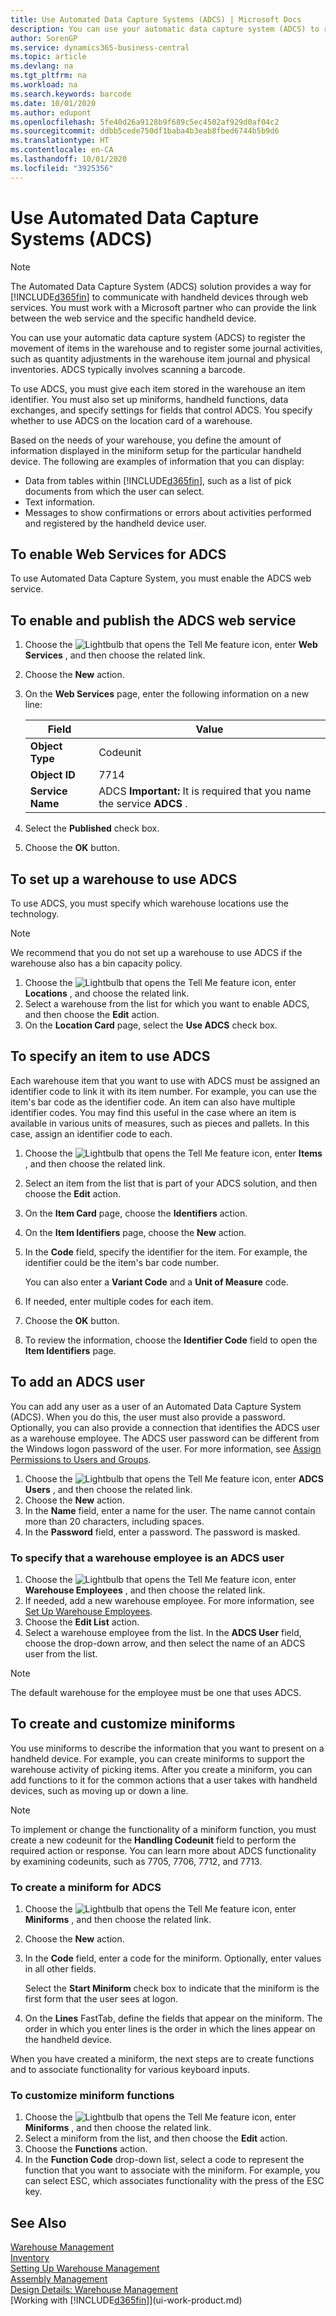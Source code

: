 ```yaml
---
title: Use Automated Data Capture Systems (ADCS) | Microsoft Docs
description: You can use your automatic data capture system (ADCS) to register the movement of items in the warehouse and to register some journal activities, such as quantity adjustments in the warehouse item journal and physical inventories.
author: SorenGP
ms.service: dynamics365-business-central
ms.topic: article
ms.devlang: na
ms.tgt_pltfrm: na
ms.workload: na
ms.search.keywords: barcode
ms.date: 10/01/2020
ms.author: edupont
ms.openlocfilehash: 5fe40d26a9128b9f689c5ec4502af929d0af04c2
ms.sourcegitcommit: ddbb5cede750df1baba4b3eab8fbed6744b5b9d6
ms.translationtype: HT
ms.contentlocale: en-CA
ms.lasthandoff: 10/01/2020
ms.locfileid: "3925356"
---
```

# <a name="use-automated-data-capture-systems-adcs"></a>Use Automated Data Capture Systems (ADCS)

> [!NOTE]
> The Automated Data Capture System (ADCS) solution provides a way for [!INCLUDE[d365fin](includes/d365fin_md.md)] to communicate with handheld devices through web services. You must work with a Microsoft partner who can provide the link between the web service and the specific handheld device. 

You can use your automatic data capture system (ADCS) to register the movement of items in the warehouse and to register some journal activities, such as quantity adjustments in the warehouse item journal and physical inventories. ADCS typically involves scanning a barcode.

To use ADCS, you must give each item stored in the warehouse an item identifier. You must also set up miniforms, handheld functions, data exchanges, and specify settings for fields that control ADCS. You specify whether to use ADCS on the location card of a warehouse.

Based on the needs of your warehouse, you define the amount of information displayed in the miniform setup for the particular handheld device. The following are examples of information that you can display:  

- Data from tables within [!INCLUDE[d365fin](includes/d365fin_md.md)], such as a list of pick documents from which the user can select.  
- Text information.  
- Messages to show confirmations or errors about activities performed and registered by the handheld device user.

## <a name="to-enable-web-services-for-adcs"></a>To enable Web Services for ADCS
To use Automated Data Capture System, you must enable the ADCS web service.  

## <a name="to-enable-and-publish-the-adcs-web-service"></a>To enable and publish the ADCS web service  

1. Choose the ![Lightbulb that opens the Tell Me feature](media/ui-search/search_small.png "Tell me what you want to do") icon, enter **Web Services** , and then choose the related link.
2. Choose the **New** action.  
3. On the **Web Services** page, enter the following information on a new line:  

    |Field|Value|  
    |---------------------------------|-----------|  
    |**Object Type**|Codeunit|  
    |**Object ID**|7714|  
    |**Service Name**|ADCS **Important:** It is required that you name the service **ADCS** .|  

5. Select the **Published** check box.  
6. Choose the **OK** button.  

## <a name="to-set-up-a-warehouse-to-use-adcs"></a>To set up a warehouse to use ADCS  
To use ADCS, you must specify which warehouse locations use the technology.  

> [!NOTE]  
>  We recommend that you do not set up a warehouse to use ADCS if the warehouse also has a bin capacity policy.

1.  Choose the ![Lightbulb that opens the Tell Me feature](media/ui-search/search_small.png "Tell me what you want to do") icon, enter **Locations** , and choose the related link.
2.  Select a warehouse from the list for which you want to enable ADCS, and then choose the **Edit** action.
3. On the **Location Card** page, select the **Use ADCS** check box.  

## <a name="to-specify-an-item-to-use-adcs"></a>To specify an item to use ADCS  
Each warehouse item that you want to use with ADCS must be assigned an identifier code to link it with its item number. For example, you can use the item's bar code as the identifier code. An item can also have multiple identifier codes. You may find this useful in the case where an item is available in various units of measures, such as pieces and pallets. In this case, assign an identifier code to each.    

1.  Choose the ![Lightbulb that opens the Tell Me feature](media/ui-search/search_small.png "Tell me what you want to do") icon, enter **Items** , and then choose the related link.  
2.  Select an item from the list that is part of your ADCS solution, and then choose the **Edit** action.
3. On the **Item Card** page, choose the **Identifiers** action.
4. On the **Item Identifiers** page, choose the **New** action.
5. In the **Code** field, specify the identifier for the item. For example, the identifier could be the item's bar code number.  

    You can also enter a **Variant Code** and a **Unit of Measure** code.  

6. If needed, enter multiple codes for each item.
7. Choose the **OK** button.  
8.  To review the information, choose the **Identifier Code** field to open the **Item Identifiers** page.

## <a name="to-add-an-adcs-user"></a>To add an ADCS user  
You can add any user as a user of an Automated Data Capture System (ADCS). When you do this, the user must also provide a password. Optionally, you can also provide a connection that identifies the ADCS user as a warehouse employee. The ADCS user password can be different from the Windows logon password of the user. For more information, see [Assign Permissions to Users and Groups](ui-define-granular-permissions.md).

1.  Choose the ![Lightbulb that opens the Tell Me feature](media/ui-search/search_small.png "Tell me what you want to do") icon, enter **ADCS Users** , and then choose the related link.  
2. Choose the **New** action.  
3.  In the **Name** field, enter a name for the user. The name cannot contain more than 20 characters, including spaces.  
4.  In the **Password** field, enter a password. The password is masked.  

### <a name="to-specify-that-a-warehouse-employee-is-an-adcs-user"></a>To specify that a warehouse employee is an ADCS user  
1.  Choose the ![Lightbulb that opens the Tell Me feature](media/ui-search/search_small.png "Tell me what you want to do") icon, enter **Warehouse Employees** , and then choose the related link.  
2.  If needed, add a new warehouse employee. For more information, see [Set Up Warehouse Employees](warehouse-how-to-set-up-warehouse-employees.md).  
3.  Choose the **Edit List** action.  
4.  Select a warehouse employee from the list. In the **ADCS User** field, choose the drop-down arrow, and then select the name of an ADCS user from the list.  

> [!NOTE]  
>  The default warehouse for the employee must be one that uses ADCS.

## <a name="to-create-and-customize-miniforms"></a>To create and customize miniforms
You use miniforms to describe the information that you want to present on a handheld device. For example, you can create miniforms to support the warehouse activity of picking items. After you create a miniform, you can add functions to it for the common actions that a user takes with handheld devices, such as moving up or down a line.  

> [!NOTE] 
> To implement or change the functionality of a miniform function, you must create a new codeunit for the **Handling Codeunit** field to perform the required action or response. You can learn more about ADCS functionality by examining codeunits, such as 7705, 7706, 7712, and 7713.  

### <a name="to-create-a-miniform-for-adcs"></a>To create a miniform for ADCS  
1.  Choose the ![Lightbulb that opens the Tell Me feature](media/ui-search/search_small.png "Tell me what you want to do") icon, enter **Miniforms** , and then choose the related link.  
2. Choose the **New** action.  
3.  In the **Code** field, enter a code for the miniform. Optionally, enter values in all other fields.  

    Select the **Start Miniform** check box to indicate that the miniform is the first form that the user sees at logon.  

4.  On the **Lines** FastTab, define the fields that appear on the miniform. The order in which you enter lines is the order in which the lines appear on the handheld device.  

When you have created a miniform, the next steps are to create functions and to associate functionality for various keyboard inputs.  

### <a name="to-customize-miniform-functions"></a>To customize miniform functions  
1.  Choose the ![Lightbulb that opens the Tell Me feature](media/ui-search/search_small.png "Tell me what you want to do") icon, enter **Miniforms** , and then choose the related link.  
2.  Select a miniform from the list, and then choose the **Edit** action.  
3.  Choose the **Functions** action.  
4.  In the **Function Code** drop-down list, select a code to represent the function that you want to associate with the miniform. For example, you can select ESC, which associates functionality with the press of the ESC key.  

## <a name="see-also"></a>See Also  
[Warehouse Management](warehouse-manage-warehouse.md)  
[Inventory](inventory-manage-inventory.md)  
[Setting Up Warehouse Management](warehouse-setup-warehouse.md)     
[Assembly Management](assembly-assemble-items.md)    
[Design Details: Warehouse Management](design-details-warehouse-management.md)  
[Working with [!INCLUDE[d365fin](includes/d365fin_md.md)]](ui-work-product.md)
